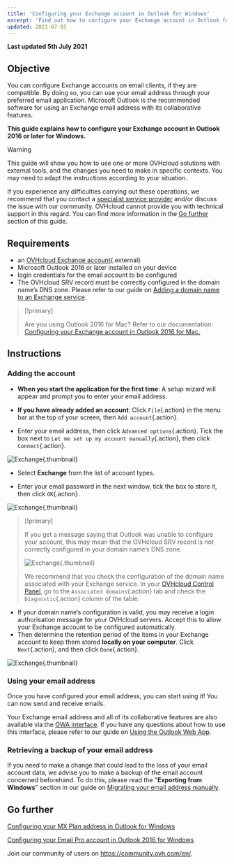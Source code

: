 ```yaml
---
title: 'Configuring your Exchange account in Outlook for Windows'
excerpt: 'Find out how to configure your Exchange account in Outlook for Windows'
updated: 2021-07-05
---
```

 
**Last updated 5th July 2021**

## Objective

You can configure Exchange accounts on email clients, if they are compatible. By doing so, you can use your email address through your preferred email application. Microsoft Outlook is the recommended software for using an Exchange email address with its collaborative features.

**This guide explains how to configure your Exchange account in Outlook 2016 or later for Windows.**

> [!warning]
> This guide will show you how to use one or more OVHcloud solutions with external tools, and the changes you need to make in specific contexts. You may need to adapt the instructions according to your situation.
>
> If you experience any difficulties carrying out these operations, we recommend that you contact a [specialist service provider](https://partner.ovhcloud.com/en-gb/directory/) and/or discuss the issue with our community. OVHcloud cannot provide you with technical support in this regard. You can find more information in the [Go further](#gofurther) section of this guide.
>

## Requirements

- an [OVHcloud Exchange account](https://www.ovhcloud.com/en-gb/emails/hosted-exchange/){.external}
- Microsoft Outlook 2016 or later installed on your device
- login credentials for the email account to be configured
- The OVHcloud SRV record must be correctly configured in the domain name’s DNS zone. Please refer to our guide on [Adding a domain name to an Exchange service](/pages/web/microsoft-collaborative-solutions/exchange_adding_domain).

> [!primary]
>
> Are you using Outlook 2016 for Mac? Refer to our documentation: [Configuring your Exchange account in Outlook 2016 for Mac.](/pages/web/microsoft-collaborative-solutions/how_to_configure_outlook_2016_mac)
>

## Instructions

### Adding the account

- **When you start the application for the first time**: A setup wizard will appear and prompt you to enter your email address.

- **If you have already added an account**: Click `File`{.action} in the menu bar at the top of your screen, then `Add account`{.action}.

- Enter your email address, then click `Advanced options`{.action}. Tick the box next to `Let me set up my account manually`{.action}, then click `Connect`{.action}.

![Exchange](images/config-outlook-exchange01.png){.thumbnail}

- Select **Exchange** from the list of account types.

- Enter your email password in the next window, tick the box to store it, then click `OK`{.action}.

![Exchange](images/config-outlook-exchange02.png){.thumbnail}

> [!primary]
> 
> If you get a message saying that Outlook was unable to configure your account, this may mean that the OVHcloud SRV record is not correctly configured in your domain name’s DNS zone.
> 
> ![Exchange](images/config-outlook-exchange03.png){.thumbnail}
>
> We recommend that you check the configuration of the domain name associated with your Exchange service. In your [OVHcloud Control Panel](https://www.ovh.com/auth/?action=gotomanager&from=https://www.ovh.co.uk/&ovhSubsidiary=GB), go to the `Associated domains`{.action} tab and check the `Diagnostic`{.action} column of the table.
>

- If your domain name’s configuration is valid, you may receive a login authorisation message for your OVHcloud servers. Accept this to allow your Exchange account to be configured automatically.
- Then determine the retention period of the items in your Exchange account to keep them stored **locally on your computer**. Click `Next`{.action}, and then click `Done`{.action}.

![Exchange](images/config-outlook-exchange04.png){.thumbnail}


### Using your email address

Once you have configured your email address, you can start using it! You can now send and receive emails.

Your Exchange email address and all of its collaborative features are also available via the [OWA interface](https://www.ovh.co.uk/mail/). If you have any questions about how to use this interface, please refer to our guide on [Using the Outlook Web App](/pages/web/microsoft-collaborative-solutions/owa_user_guide).

### Retrieving a backup of your email address

If you need to make a change that could lead to the loss of your email account data, we advise you to make a backup of the email account concerned beforehand. To do this, please read the "**Exporting from Windows**" section in our guide on [Migrating your email address manually](/pages/web/emails/manual_email_migration#exporting-from-windows).

## Go further <a name="gofurther"></a>

[Configuring your MX Plan address in Outlook for Windows](/pages/web/emails/how_to_configure_outlook_2016)

[Configuring your Email Pro account in Outlook 2016 for Windows](/pages/web/emails-pro/how_to_configure_outlook_2016)

Join our community of users on <https://community.ovh.com/en/>.
